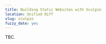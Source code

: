 ```yaml
---
title: Building Static Websites with Sculpin
location: Unified Diff
slug: sculpin
fuzzy_date: yes
---
```

TBC.
